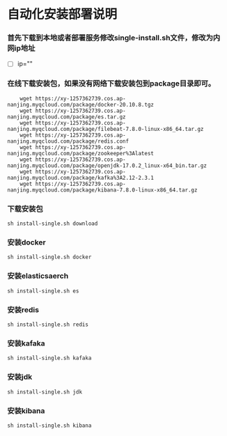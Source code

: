 # 自动化安装部署说明

### 首先下载到本地或者部署服务修改single-install.sh文件，修改为内网ip地址
- [ ] ip=""

### 在线下载安装包，如果没有网络下载安装包到package目录即可。
``` 
    wget https://xy-1257362739.cos.ap-nanjing.myqcloud.com/package/docker-20.10.8.tgz
    wget https://xy-1257362739.cos.ap-nanjing.myqcloud.com/package/es.tar.gz
    wget https://xy-1257362739.cos.ap-nanjing.myqcloud.com/package/filebeat-7.8.0-linux-x86_64.tar.gz
    wget https://xy-1257362739.cos.ap-nanjing.myqcloud.com/package/redis.conf
    wget https://xy-1257362739.cos.ap-nanjing.myqcloud.com/package/zookeeper%3Alatest
    wget https://xy-1257362739.cos.ap-nanjing.myqcloud.com/package/openjdk-17.0.2_linux-x64_bin.tar.gz
    wget https://xy-1257362739.cos.ap-nanjing.myqcloud.com/package/kafka%3A2.12-2.3.1
    wget https://xy-1257362739.cos.ap-nanjing.myqcloud.com/package/kibana-7.8.0-linux-x86_64.tar.gz
```

### 下载安装包
``` 
sh install-single.sh download
```


### 安装docker 
``` 
sh install-single.sh docker 
```



### 安装elasticsaerch 
``` 
sh install-single.sh es
``` 

### 安装redis 
``` 
sh install-single.sh redis
``` 

### 安装kafaka
``` 
sh install-single.sh kafaka
``` 

### 安装jdk
``` 
sh install-single.sh jdk
``` 

### 安装kibana
``` 
sh install-single.sh kibana
``` 




